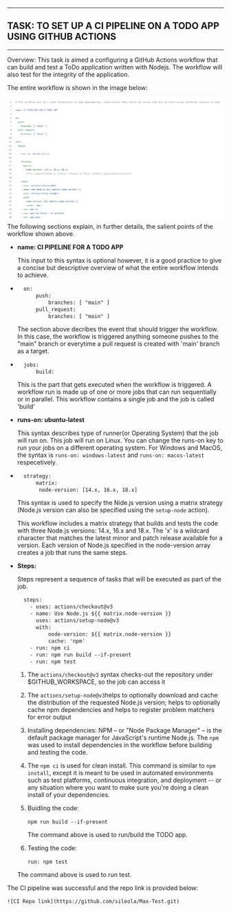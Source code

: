 
___
## TASK: TO SET UP A CI PIPELINE ON A TODO APP USING GITHUB ACTIONS
___

Overview: This task is aimed a configuring a GitHub Actions workflow that can build and test  a ToDo application written with Nodejs. The workflow will also test for the integrity of the application. 

The entire workflow is shown in the image below:

![CI WORKFLOW IMAGE](./images/workflow.PNG 'Entire CI Workflow')
The following sections explain, in further details, the salient points of the workflow shown above.


*  **name: CI PIPELINE FOR A TODO APP**

    This input to this syntax is optional however, it is a good practice to give a concise but descriptive overview of what the entire workflow intends to achieve.

*       on:
            push:
                branches: [ "main" ]
            pull_request:
                branches: [ "main" ]

    The section above decribes the event that should trigger the workflow. In this case, the workflow is triggered anything someone pushes to the "main" branch or everytime a pull request is created with 'main' branch as a target.

*       jobs:
            build:

    This is the part that gets executed when the workflow is triggered. A workflow run is made up of one or more jobs that can run sequentially or in parallel. This workflow contains a single job and the job is called 'build'


* **runs-on: ubuntu-latest**

    This syntax describes type of runner(or Operating System) that the job will run on. This job will run on Linux. You can change the runs-on key to run your jobs on a different operating system. For Windows and MacOS, the syntax is `runs-on: windows-latest` and `runs-on: macos-latest` respecetively.


*       strategy:
            matrix:
             node-version: [14.x, 16.x, 18.x]
    This syntax is used to specify the Nide.js version using a matrix strategy (Node.js version can also be specified using the `setup-node` action).
    
    This workflow includes a matrix strategy that builds and tests the code with three Node.js versions: 14.x, 16.x and 18.x. The 'x' is a wildcard character that matches the latest minor and patch release available for a version. Each version of Node.js specified in the node-version array creates a job that runs the same steps.


* **Steps:**

    Steps represent a sequence of tasks that will be executed as part of the job.
      
        steps:
          - uses: actions/checkout@v3
          - name: Use Node.js ${{ matrix.node-version }}
            uses: actions/setup-node@v3
            with:
                node-version: ${{ matrix.node-version }}
                cache: 'npm'
          - run: npm ci
          - run: npm run build --if-present
          - run: npm test
    1. The `actions/checkout@v3` syntax checks-out the repository under $GITHUB_WORKSPACE, so the job can access it
    
    2. The `actions/setup-node@v3`helps to optionally download and cache the distribution of the requested Node.js version; helps to optionally cache npm dependencies and helps to register problem matchers for error output

    3. Installing dependencies: NPM – or "Node Package Manager" – is the default package manager for JavaScript's runtime Node.js. The `npm` was used to install dependencies in the workflow before building and testing the code.
    4. The `npm ci` is used for clean install. This command is similar to `npm install`, except it is meant to be used in automated environments such as test platforms, continuous integration, and deployment -- or any situation where you want to make sure you're doing a clean install of your dependencies.
    5. Buidling the code:

         `npm run build --if-present`

        The command above is used to run/build the TODO app.

    6. Testing the code:
       
         `run: npm test`

    The command above is used to run test.

The CI pipeline was successful and the repo link is provided below:

    ![CI Repo link](https://github.com/sileola/Max-Test.git)